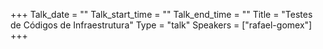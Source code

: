 +++
Talk_date = ""
Talk_start_time = ""
Talk_end_time = ""
Title = "Testes de Códigos de Infraestrutura"
Type = "talk"
Speakers = ["rafael-gomex"]
+++
